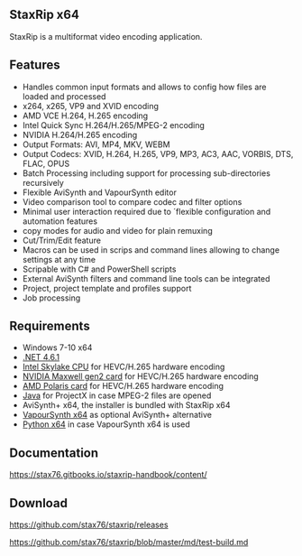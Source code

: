## StaxRip x64

StaxRip is a multiformat video encoding application.

## Features

- Handles common input formats and allows to config how files are loaded and processed
- x264, x265, VP9 and XVID encoding 
- AMD VCE H.264, H.265 encoding
- Intel Quick Sync H.264/H.265/MPEG-2 encoding
- NVIDIA H.264/H.265 encoding
- Output Formats: AVI, MP4, MKV, WEBM
- Output Codecs: XVID, H.264, H.265, VP9, MP3, AC3, AAC, VORBIS, DTS, FLAC, OPUS
- Batch Processing including support for processing sub-directories recursively
- Flexible AviSynth and VapourSynth editor
- Video comparison tool to compare codec and filter options
- Minimal user interaction required due to ´flexible configuration and automation features
- copy modes for audio and video for plain remuxing
- Cut/Trim/Edit feature
- Macros can be used in scrips and command lines allowing to change settings at any time
- Scripable with C# and PowerShell scripts
- External AviSynth filters and command line tools can be integrated
- Project, project template and profiles support
- Job processing

## Requirements

- Windows 7-10 x64
- [.NET 4.6.1](https://www.microsoft.com/en-us/download/details.aspx?id=49981)
- [Intel Skylake CPU](https://en.wikipedia.org/wiki/Skylake_%28microarchitecture%29) for HEVC/H.265 hardware encoding
- [NVIDIA Maxwell gen2 card](https://en.wikipedia.org/wiki/Maxwell_%28microarchitecture%29#Second_generation_Maxwell_.28GM20x.29) for HEVC/H.265 hardware encoding
- [AMD Polaris card](http://www.amd.com/en-gb/innovations/software-technologies/radeon-polaris) for HEVC/H.265 hardware encoding
- [Java](https://java.com/en/download) for ProjectX in case MPEG-2 files are opened
- AviSynth+ x64, the installer is bundled with StaxRip x64
- [VapourSynth x64](https://github.com/vapoursynth/vapoursynth/releases) as optional AviSynth+ alternative
- [Python x64](https://www.python.org/downloads/windows) in case VapourSynth x64 is used

## Documentation

https://stax76.gitbooks.io/staxrip-handbook/content/

## Download

https://github.com/stax76/staxrip/releases

https://github.com/stax76/staxrip/blob/master/md/test-build.md
